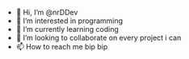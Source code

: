 - 👋 Hi, I’m @nrDDev
- 👀 I’m interested in programming
- 🌱 I’m currently learning coding
- 💞️ I’m looking to collaborate on every project i can
- 📫 How to reach me bip bip

<!---
nrDDev/nrDDev is a ✨ special ✨ repository because its `README.md` (this file) appears on your GitHub profile.
You can click the Preview link to take a look at your changes.
--->
